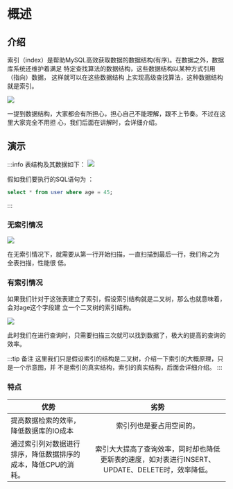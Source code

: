 
# 概述

## 介绍
索引（index）是帮助MySQL高效获取数据的数据结构(有序)。在数据之外，数据库系统还维护着满足
特定查找算法的数据结构，这些数据结构以某种方式引用（指向）数据， 这样就可以在这些数据结构
上实现高级查找算法，这种数据结构就是索引。

![](https://raw.gitmirror.com/KwFruit/basic-picture-service/note-v1.0.0/img/202408130903761.png)

一提到数据结构，大家都会有所担心，担心自己不能理解，跟不上节奏。不过在这里大家完全不用担
心，我们后面在讲解时，会详细介绍。

## 演示
:::info 表结构及其数据如下：
![](https://raw.gitmirror.com/KwFruit/basic-picture-service/note-v1.0.0/img/202408130906998.png)

假如我们要执行的SQL语句为 ： 
```SQL
select * from user where age = 45;
```
:::

### 无索引情况

![](https://raw.gitmirror.com/KwFruit/basic-picture-service/note-v1.0.0/img/202408130908680.png)

在无索引情况下，就需要从第一行开始扫描，一直扫描到最后一行，我们称之为 全表扫描，性能很
低。

### 有索引情况
如果我们针对于这张表建立了索引，假设索引结构就是二叉树，那么也就意味着，会对age这个字段建
立一个二叉树的索引结构。

![](https://raw.gitmirror.com/KwFruit/basic-picture-service/note-v1.0.0/img/202408130914223.png)

此时我们在进行查询时，只需要扫描三次就可以找到数据了，极大的提高的查询的效率。

:::tip 备注
这里我们只是假设索引的结构是二叉树，介绍一下索引的大概原理，只是一个示意图，并
不是索引的真实结构，索引的真实结构，后面会详细介绍。
:::

### 特点
| 优势        |                              劣势                              |  
| ------------- |:------------------------------------------------------------:|
| 提高数据检索的效率，降低数据库的IO成本 |                         索引列也是要占用空间的。                         | 
| 通过索引列对数据进行排序，降低数据排序的成本，降低CPU的消耗。|  索引大大提高了查询效率，同时却也降低更新表的速度，如对表进行INSERT、UPDATE、DELETE时，效率降低。   |
